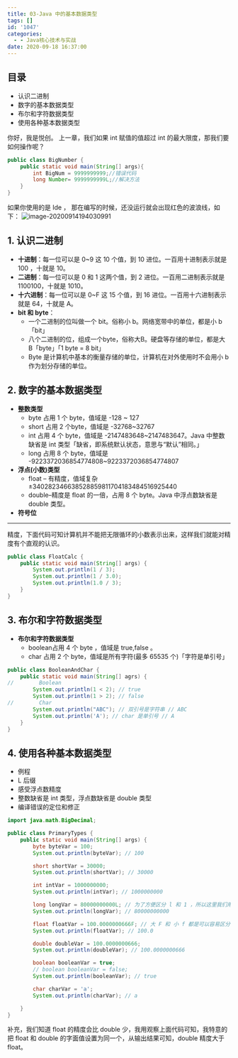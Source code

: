 ```yaml
---
title: 03-Java 中的基本数据类型
tags: []
id: '1047'
categories:
  - - Java核心技术与实战
date: 2020-09-18 16:37:00
---
```


## 目录

*   认识二进制
*   数字的基本数据类型
*   布尔和字符数据类型
*   使用各种基本数据类型

你好，我是悦创。 上一章，我们如果 int 赋值的值超过 int 的最大限度，那我们要如何操作呢？

```java
public class BigNumber {
    public static void main(String[] args){
        int BigNum = 9999999999;//错误代码
        long Number= 9999999999L;//解决方法
    }
}
```

如果你使用的是 Ide ， 那在编写的时候，还没运行就会出现红色的波浪线，如下： ![image-20200914194030991](https://images-aiyc-1301641396.cos.ap-guangzhou.myqcloud.com/20200918163533.png)

## 1\. 认识二进制

*   **十进制**：每一位可以是 0~9 这 10 个值，到 10 进位。一百用十进制表示就是 100 ，十就是 10。
*   **二进制**：每一位可以是 0 和 1 这两个值，到 2 进位。一百用二进制表示就是 1100100，十就是 1010。
*   **十六进制**：每一位可以是 0~F 这 15 个值，到 16 进位。一百用十六进制表示就是 64，十就是 A。
*   **bit 和 byte**：
    *   一个二进制的位叫做一个 bit。俗称小 b。网络宽带中的单位，都是小 b「bit」
    *   八个二进制的位，组成一个byte，俗称大B。硬盘等存储的单位，都是大 B「byte」「1 byte = 8 bit」
    *   Byte 是计算机中基本的衡量存储的单位，计算机在对外使用时不会用小 b 作为划分存储的单位。

## 2\. 数字的基本数据类型

*   **整数类型**
    *   byte 占用 1 个 byte，值域是 -128 ~ 127
    *   short 占用 2 个byte，值域是 -32768~32767
    *   int 占用 4 个 byte，值域是 -2147483648~2147483647。Java 中整数缺省是 int 类型「缺省，即系统默认状态，意思与“默认”相同。」
    *   long 占用 8 个 byte，值域是 -9223372036854774808~9223372036854774807
*   **浮点(小数)类型**
    *   float – 有精度，值域复杂 ±340282346638528859811704183484516925440
    *   double–精度是 float 的一倍，占用 8 个 byte。Java 中浮点数缺省是 double 类型。
*   **符号位**
    

* * *

精度，下面代码可知计算机并不能把无限循环的小数表示出来，这样我们就能对精度有个直观的认识。

```java
public class FloatCalc {
    public static void main(String[] args) {
        System.out.println(1 / 3);
        System.out.println(1 / 3.0);
        System.out.println(1.0 / 3);
    }
}
```

## 3\. 布尔和字符数据类型

*   **布尔和字符数据类型**
    *   boolean占用 4 个 byte ，值域是 true,false 。
    *   char 占用 2 个 byte，值域是所有字符(最多 65535 个)「字符是单引号」

```java
public class BooleanAndChar {
    public static void main(String[] agrs) {
//        Boolean
        System.out.println(1 < 2); // true
        System.out.println(1 > 2); // false
//        Char
        System.out.println("ABC"); // 双引号是字符串 // ABC
        System.out.println('A'); // char 是单引号 // A 
    }
}
```

## 4\. 使用各种基本数据类型

*   例程
*   L 后缀
*   感受浮点数精度
*   整数缺省是 int 类型，浮点数缺省是 double 类型
*   编译错误的定位和修正

```java
import java.math.BigDecimal;

public class PrimaryTypes {
    public static void main(String[] args) {
        byte byteVar = 100;
        System.out.println(byteVar); // 100

        short shortVar = 30000;
        System.out.println(shortVar); // 30000

        int intVar = 1000000000;
        System.out.println(intVar); // 1000000000

        long longVar = 80000000000L; // 为了方便区分 l 和 1 ，所以这里我们用大写的 L。
        System.out.println(longVar); // 80000000000

        float floatVar = 100.0000000666F; // 大 F 和 小 f 都是可以容易区分的。f 其实就是 float。 
        System.out.println(floatVar); // 100.0

        double doubleVar = 100.0000000666;
        System.out.println(doubleVar); // 100.0000000666

        boolean booleanVar = true;
        // boolean booleanVar = false;
        System.out.println(booleanVar); // true

        char charVar = 'a';
        System.out.println(charVar); // a

    }
}
```

补充，我们知道 float 的精度会比 double 少，我用观察上面代码可知，我特意的把 float 和 double 的字面值设置为同一个，从输出结果可知，double 精度大于 float。